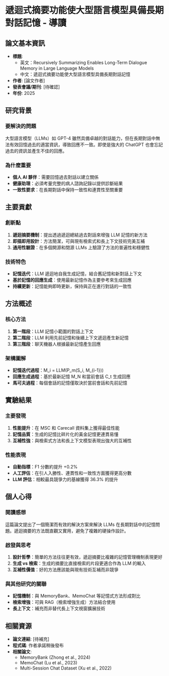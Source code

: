 # 遞迴式摘要功能使大型語言模型具備長期對話記憶 - 導讀

## 論文基本資訊
- **標題**: 
  - 英文：Recursively Summarizing Enables Long-Term Dialogue Memory in Large Language Models
  - 中文：遞迴式摘要功能使大型語言模型具備長期對話記憶
- **作者**: [論文作者]
- **發表會議/期刊**: [待確認]
- **年份**: 2025

## 研究背景

### 要解決的問題
大型語言模型（LLMs）如 GPT-4 雖然具備卓越的對話能力，但在長期對話中無法有效回憶過去的適當資訊，導致回應不一致。即使是強大的 ChatGPT 也會忘記過去的資訊並產生不佳的回應。

### 為什麼重要
- **個人 AI 夥伴**：需要回憶過去對話以建立關係
- **健康助理**：必須考量完整的病人諮詢記錄以提供診斷結果
- **一致性要求**：在長期對話中保持一致性和連貫性至關重要

## 主要貢獻

### 創新點
1. **遞迴摘要機制**：提出透過遞迴總結過去對話來增強 LLM 記憶的新方法
2. **即插即用設計**：方法簡潔，可與現有檢索式和長上下文技術完美互補
3. **通用性驗證**：在多個開源和閉源 LLMs 上驗證了方法的普遍性和穩健性

### 技術特色
- **記憶迭代**：LLM 遞迴地自我生成記憶，結合舊記憶和新對話上下文
- **基於記憶的回應生成**：使用最新記憶作為主要參考來生成回應
- **持續更新**：記憶能夠即時更新，保持與正在進行對話的一致性

## 方法概述

### 核心方法
1. **第一階段**：LLM 記憶小範圍的對話上下文
2. **第二階段**：LLM 利用先前記憶和後續上下文遞迴產生新記憶
3. **第三階段**：聊天機器人根據最新記憶產生回應

### 架構圖解
- **記憶迭代過程**：M_i = LLM(P_m(S_i, M_{i-1}))
- **回應生成過程**：基於最新記憶 M_N 和當前會話 C_t 生成回應
- **馬可夫過程**：每個會話的記憶僅取決於當前會話和先前記憶

## 實驗結果

### 主要發現
1. **性能提升**：在 MSC 和 Carecall 資料集上獲得最佳性能
2. **記憶品質**：生成的記憶比碎片化的黃金記憶更連貫易懂
3. **互補性強**：與檢索式方法和長上下文模型表現出強大的互補性

### 性能表現
- **自動指標**：F1 分數約提升 +0.2%
- **人工評估**：在引人入勝性、連貫性和一致性方面獲得更高分數
- **LLM 評估**：相較最具競爭力的基線獲得 36.3% 的提升

## 個人心得

### 閱讀感想
這篇論文提出了一個簡潔而有效的解決方案來解決 LLMs 在長期對話中的記憶問題。遞迴摘要的方法既直觀又實用，避免了複雜的硬操作設計。

### 啟發與思考
1. **設計哲學**：簡單的方法往往更有效，遞迴摘要比複雜的記憶管理機制表現更好
2. **生成 vs 檢索**：生成的摘要比直接檢索的片段更適合作為 LLM 的輸入
3. **互補性價值**：好的方法應該能與現有技術互補而非競爭

### 與其他研究的關聯
- **記憶機制**：與 MemoryBank、MemoChat 等記憶式方法形成對比
- **檢索增強**：可與 RAG（檢索增強生成）方法結合使用
- **長上下文**：補充而非替代長上下文視窗擴展技術

## 相關資源
- **論文連結**: [待補充]
- **程式碼**: 作者承諾稍後發布
- **相關論文**: 
  - MemoryBank (Zhong et al., 2024)
  - MemoChat (Lu et al., 2023)
  - Multi-Session Chat Dataset (Xu et al., 2022)
